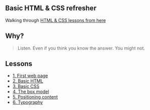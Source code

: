 ## Basic HTML & CSS refresher

Walking through [HTML & CSS lessons from here](http://learn.shayhowe.com/html-css/)

## Why?

> Listen. Even if you think you know the answer. You might not.

## Lessons

* [1. First web page](01-first-page.md)
* [2. Basic HTML](02-basic-html.md)
* [3. Basic CSS](03-basic-css.md)
* [4. The box model](04-the-box-model.md)
* [5. Positioning content](05-positioning-content.md)
* [6. Typography](06-typography.md)
